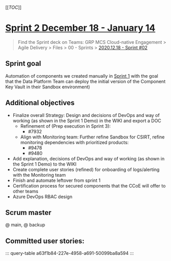 
[[_TOC_]]

# [Sprint 2 December 18 - January 14](https://dev.azure.com/contoso-azure/building-blocks/_sprints/taskboard/building-blocks%20Team/building-blocks/Sprint%202)

> Find the Sprint deck on Teams: GRP MCS Cloud-native Engagement > Agile Delivery > Files > 00 - Sprints > [2020.12.18 - Sprint #02](https://contoso.sharepoint.com/:p:/r/sites/GRP_001608-AgileDelivery/_layouts/15/doc2.aspx?sourcedoc=%7BB28BF7B7-69E4-4AAB-A2B8-E7E0F3BAFAF3%7D&file=2020.12.18%20-%20Sprint%20%2302.pptx&action=edit&mobileredirect=true)

## Sprint goal

Automation of components we created manually in [Sprint 1](https://dev.azure.com/contoso-azure/building-blocks/_wiki/wikis/Wiki?wikiVersion=GBmaster&_a=edit&pagePath=%2FAgile%20Way%20of%20Working%2FSprints&pageId=417) with the goal that the Data Platform Team can deploy the initial version of the Component Key Vault in their Sandbox environment)

## Additional objectives

- Finalize overall Strategy: Design and decisions of DevOps and way of working (as shown in the Sprint 1 Demo) in the WIKI and export a DOC
  - Refinement of (Prep execution in Sprint 3):
    - #7932 
  - Align with Monitoring team: Further refine Sandbox for CSIRT, refine monitoring dependencies with prioritized products:
    - #9478
    - #9480
- Add explanation, decisions of DevOps and way of working (as shown in the Sprint 1 Demo) to the WIKI
- Create complete user stories (refined) for onboarding of logs/alerting with the Monitoring team
- Finish and automate leftover from sprint 1
- Certification process for secured components that the CCoE will offer to other teams
- Azure DevOps  RBAC design

## Scrum master

@<F67D8B89-DB5F-6F0E-AB46-207799E7D69D> main, @<E2309C97-E544-63BC-AFAE-11F4204E651C> backup

## Committed user stories:

::: query-table a63f1b84-227e-4958-a691-50099ba8a594
:::





